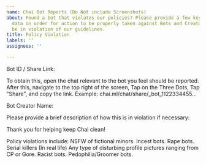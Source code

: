 ```yaml
---
name: Chai Bot Reports (Do Not include Screenshots)
about: Found a bot that violates our policies? Please provide a few key pieces of
  data in order for action to be properly taken against Bots and Creators found to
  be in violation of our guidelines.
title: Policy Violation
labels: ''
assignees: ''

---
```


Bot ID / Share Link:    

To obtain this, open the chat relevant to the bot you feel should be reported. 
After this, navigate to the top right of the screen, Tap on the Three Dots, Tap "Share", and copy the link.
Example: chai.ml/chat/share/_bot_1122334455...



Bot Creator Name:    



Please provide a brief description of how this is in violation if necessary: 



Thank you for helping keep Chai clean!


Policy violations include: 
NSFW of fictional minors. Incest bots.
Rape bots.
Serial killers (In real life) 
Any type of disturbing profile pictures ranging from CP or Gore. 
Racist bots.
Pedophilia/Groomer bots.
